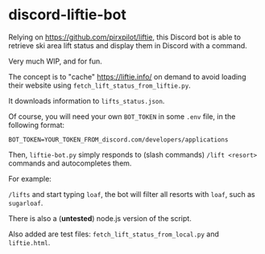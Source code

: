# discord-liftie-bot
Relying on https://github.com/pirxpilot/liftie, this Discord bot is able to retrieve ski area lift status and display them in Discord with a command.

Very much WIP, and for fun.

The concept is to "cache" https://liftie.info/ on demand to avoid loading their website using `fetch_lift_status_from_liftie.py`.

It downloads information to `lifts_status.json`.

Of course, you will need your own `BOT_TOKEN` in some `.env` file, in the following format:
```
BOT_TOKEN=YOUR_TOKEN_FROM_discord.com/developers/applications
```

Then, `liftie-bot.py` simply responds to (slash commands) `/lift <resort>` commands and autocompletes them.

For example:

`/lifts` and start typing `loaf`, the bot will filter all resorts with `loaf`, such as `sugarloaf`. 

There is also a (**untested**) node.js version of the script.

Also added are test files:
`fetch_lift_status_from_local.py` and `liftie.html`.
